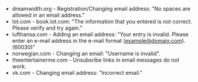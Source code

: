 * dreamwidth.org - Registration/Changing email address: "No spaces are allowed in an email address."
* lot.com - book.lot.com: "The information that you entered is not correct. Please verify and try again."
* lufthansa.com - Adding an email address: "Your entry is invalid. Please enter an e-mail address in the e-mail format (example@domain.com). (60030)"
* norwegian.com - Changing an email: "Username is invalid".
* theentertainerme.com - Unsubsribe links in email messages do not work.
* vk.com - Changing email address: "Incorrect email."
